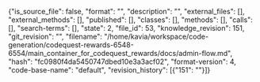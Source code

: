 {"is_source_file": false, "format": "", "description": "", "external_files": [], "external_methods": [], "published": [], "classes": [], "methods": [], "calls": [], "search-terms": [], "state": 2, "file_id": 53, "knowledge_revision": 151, "git_revision": "", "filename": "/home/kavia/workspace/code-generation/codequest-rewards-6548-6554/main_container_for_codequest_rewards/docs/admin-flow.md", "hash": "fc0980f4da5450747dbed10e3a3acf02", "format-version": 4, "code-base-name": "default", "revision_history": [{"151": ""}]}